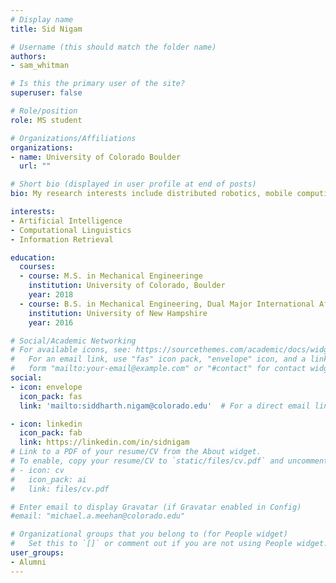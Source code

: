 ```yaml
---
# Display name
title: Sid Nigam

# Username (this should match the folder name)
authors:
- sam_whitman

# Is this the primary user of the site?
superuser: false

# Role/position
role: MS student

# Organizations/Affiliations
organizations:
- name: University of Colorado Boulder
  url: ""

# Short bio (displayed in user profile at end of posts)
bio: My research interests include distributed robotics, mobile computing and programmable matter.

interests:
- Artificial Intelligence
- Computational Linguistics
- Information Retrieval

education:
  courses:
  - course: M.S. in Mechanical Engineeringe
    institution: University of Colorado, Boulder
    year: 2018
  - course: B.S. in Mechanical Engineering, Dual Major International Affairs (Minor':' Applied Mathematics)
    institution: University of New Hampshire
    year: 2016

# Social/Academic Networking
# For available icons, see: https://sourcethemes.com/academic/docs/widgets/#icons
#   For an email link, use "fas" icon pack, "envelope" icon, and a link in the
#   form "mailto:your-email@example.com" or "#contact" for contact widget.
social:
- icon: envelope
  icon_pack: fas
  link: 'mailto:siddharth.nigam@colorado.edu'  # For a direct email link, use "mailto:test@example.org".

- icon: linkedin
  icon_pack: fab
  link: https://linkedin.com/in/sidnigam 
# Link to a PDF of your resume/CV from the About widget.
# To enable, copy your resume/CV to `static/files/cv.pdf` and uncomment the lines below.  
# - icon: cv
#   icon_pack: ai
#   link: files/cv.pdf

# Enter email to display Gravatar (if Gravatar enabled in Config)
#email: "michael.a.meehan@colorado.edu"

# Organizational groups that you belong to (for People widget)
#   Set this to `[]` or comment out if you are not using People widget.  
user_groups:
- Alumni
---
```


